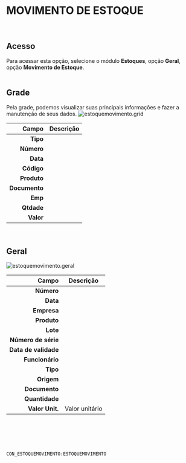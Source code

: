 # MOVIMENTO DE ESTOQUE
<br>

## Acesso
Para acessar esta opção, selecione o módulo **Estoques**, opção **Geral**, opção **Movimento de Estoque**.
<br>
<br>

## Grade
Pela grade, podemos visualizar suas principais informações e fazer a manutenção de seus dados.
![estoquemovimento.grid](https://raw.githubusercontent.com/netforcews/docs-erp/master/estoques/imagens/estoquemovimento.grid.png)

Campo | Descrição
--:|---
**Tipo** | 
**Número** | 
**Data** | 
**Código** | 
**Produto** | 
**Documento** | 
**Emp** | 
**Qtdade** | 
**Valor** | 
<br>

## Geral
![estoquemovimento.geral](https://raw.githubusercontent.com/netforcews/docs-erp/master/estoques/imagens/estoquemovimento.geral.png)

Campo | Descrição
--:|---
**Número** | 
**Data** | 
**Empresa** | 
**Produto** | 
**Lote** | 
**Número de série** | 
**Data de validade** | 
**Funcionário** | 
**Tipo** | 
**Origem** | 
**Documento** | 
**Quantidade** | 
**Valor Unit.** | Valor unitário
<br>
<br>
<br>
<br>

```CON_ESTOQUEMOVIMENTO:ESTOQUEMOVIMENTO```
